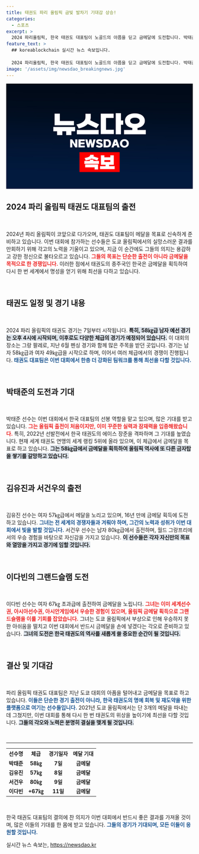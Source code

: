 ```yaml
---
title: 태권도 파리 올림픽 금빛 발차기 기대감 상승!
categories:
  - 스포츠
excerpt: >
  2024 파리올림픽, 한국 태권도 대표팀이 노골드의 아픔을 딛고 금메달에 도전합니다. 박태준을 필두로 나흘간 반복되는 선수들의 열정 넘치는 각오가 금빛 성과로 이어질 수 있을지 주목됩니다!
feature_text: >
  ## koreablockchain 실시간 뉴스 속보입니다.

  2024 파리올림픽, 한국 태권도 대표팀이 노골드의 아픔을 딛고 금메달에 도전합니다. 박태준을 필두로 나흘간 반복되는 선수들의 열정 넘치는 각오가 금빛 성과로 이어질 수 있을지 주목됩니다!
image: '/assets/img/newsdao_breakingnews.jpg'
---
```


<p><img src="/assets/img/newsdao_breakingnews.jpg" alt="koreablockchain 속보" /></p>

<h2 data-ke-size="size26">2024 파리 올림픽 태권도 대표팀의 출전</h2>

<p data-ke-size="size16">&nbsp;</p>

<p>2024년 파리 올림픽이 코앞으로 다가오며, 태권도 대표팀이 메달을 목표로 신속하게 준비하고 있습니다. 이번 대회에 참가하는 선수들은 도쿄 올림픽에서의 실망스러운 결과를 만회하기 위해 각고의 노력을 기울이고 있으며, 지금 이 순간에도 그들의 의지는 용감하고 강한 정신으로 불타오르고 있습니다. <b><span style="color: #ee2323;">그들의 목표는 단순한 출전이 아니라 금메달을 목적으로 한 경쟁입니다.</span></b> 이러한 점에서 태권도의 종주국인 한국은 금메달을 획득하여 다시 한 번 세계에서 명성을 얻기 위해 최선을 다하고 있습니다.</p>

<p data-ke-size="size16">&nbsp;</p>

<h2 data-ke-size="size26">태권도 일정 및 경기 내용</h2>

<p data-ke-size="size16">&nbsp;</p>

<p>2024 파리 올림픽의 태권도 경기는 7일부터 시작됩니다. <b><span style="background-color: #21538527;">특히, 58㎏급 남자 예선 경기는 오후 4시에 시작되며, 이후로도 다양한 체급의 경기가 예정되어 있습니다.</span></b> 이 대회의 장소는 그랑 팔레로, 지난 6월 펜싱 경기와 함께 많은 주목을 받던 곳입니다. 경기는 남자 58㎏급과 여자 49㎏급을 시작으로 하며, 이어서 여러 체급에서의 경쟁이 진행됩니다. <b><span style="color: #1a5490;">태권도 대표팀은 이번 대회에서 한층 더 강화된 팀워크를 통해 최선을 다할 것입니다.</span></b></p>

<p data-ke-size="size16">&nbsp;</p>

<h2 data-ke-size="size26">박태준의 도전과 기대</h2>

<p data-ke-size="size16">&nbsp;</p>

<p>박태준 선수는 이번 대회에서 한국 대표팀의 선봉 역할을 맡고 있으며, 많은 기대를 받고 있습니다. <b><span style="color: #ee2323;">그는 올림픽 출전이 처음이지만, 이미 꾸준한 실력과 잠재력을 입증해왔습니다.</span></b> 특히, 2022년 선발전에서 한국 태권도의 에이스 장준을 격파하며 그 기대를 높였습니다. 현재 세계 태권도 연맹의 세계 랭킹 5위에 올라 있으며, 이 체급에서 금메달을 목표로 하고 있습니다. <b><span style="background-color: #21538527;">그는 58㎏급에서 금메달을 획득하여 올림픽 역사에 또 다른 금자탑을 쌓기를 갈망하고 있습니다.</span></b></p>

<p data-ke-size="size16">&nbsp;</p>

<h2 data-ke-size="size26">김유진과 서건우의 출전</h2>

<p data-ke-size="size16">&nbsp;</p>

<p>김유진 선수는 여자 57㎏급에서 메달을 노리고 있으며, 16년 만에 금메달 획득에 도전하고 있습니다. <b><span style="color: #1a5490;">그녀는 전 세계의 경쟁자들과 겨뤄야 하며, 그간의 노력과 성취가 이번 대회에서 빛을 발할 것입니다.</span></b> 서건우 선수는 남자 80㎏급에서 출전하며, 월드 그랑프리에서의 우승 경험을 바탕으로 자신감을 가지고 있습니다. <b><span style="background-color: #21538527;">이 선수들은 각자 자신만의 목표와 열망을 가지고 경기에 임할 것입니다.</span></b></p>

<p data-ke-size="size16">&nbsp;</p>

<h2 data-ke-size="size26">이다빈의 그랜드슬램 도전</h2>

<p data-ke-size="size16">&nbsp;</p>

<p>이다빈 선수는 여자 67㎏ 초과급에 출전하여 금메달을 노립니다. <b><span style="color: #ee2323;">그녀는 이미 세계선수권, 아시아선수권, 아시안게임에서 우승한 경험이 있으며, 올림픽 금메달 획득으로 그랜드슬램을 이룰 기회를 잡았습니다.</span></b> 그녀는 도쿄 올림픽에서 부상으로 인해 우승하지 못한 아쉬움을 떨치고 이번 대회에서 반드시 금메달을 손에 넣겠다는 각오로 준비하고 있습니다. <b><span style="background-color: #21538527;">그녀의 도전은 한국 태권도의 역사를 새롭게 쓸 중요한 순간이 될 것입니다.</span></b></p>

<p data-ke-size="size16">&nbsp;</p>

<h2 data-ke-size="size26">결산 및 기대감</h2>

<p data-ke-size="size16">&nbsp;</p>

<p>파리 올림픽 태권도 대표팀은 지난 도쿄 대회의 아픔을 털어내고 금메달을 목표로 하고 있습니다. <b><span style="color: #1a5490;">이들은 단순한 경기 출전이 아니라, 한국 태권도의 명예 회복 및 재도약을 위한 플랫폼으로 여기는 선수들입니다.</span></b> 2021년 도쿄 올림픽에서는 단 3개의 메달을 따내는 데 그쳤지만, 이번 대회를 통해 다시 한 번 태권도의 위상을 높이기에 최선을 다할 것입니다. <b><span style="background-color: #21538527;">그들의 각오와 노력은 분명히 결실을 맺게 될 것입니다.</span></b></p>

<p data-ke-size="size16">&nbsp;</p>

<hr>

<table style="width: 100%; text-align: center;">
  <tr>
    <th><b>선수명</b></th>
    <th><b>체급</b></th>
    <th><b>경기일자</b></th>
    <th><b>메달 기대</b></th>
  </tr>
  <tr>
    <td><b>박태준</b></td>
    <td><b>58㎏</b></td>
    <td><b>7일</b></td>
    <td><b>금메달</b></td>
  </tr>
  <tr>
    <td><b>김유진</b></td>
    <td><b>57㎏</b></td>
    <td><b>8일</b></td>
    <td><b>금메달</b></td>
  </tr>
  <tr>
    <td><b>서건우</b></td>
    <td><b>80㎏</b></td>
    <td><b>9일</b></td>
    <td><b>금메달</b></td>
  </tr>
  <tr>
    <td><b>이다빈</b></td>
    <td><b>+67㎏</b></td>
    <td><b>11일</b></td>
    <td><b>금메달</b></td>
  </tr>
</table>

<p data-ke-size="size16">&nbsp;</p>

<p>한국 태권도 대표팀의 결의에 찬 의지가 이번 대회에서 반드시 좋은 결과를 가져올 것이며, 많은 이들의 기대를 한 몸에 받고 있습니다. <b><span style="color: #1a5490;">그들의 경기가 기대되며, 모든 이들이 응원할 것입니다.</span></b></p>
실시간 뉴스 속보는, <a href="https://newsdao.kr" rel="dofollow">https://newsdao.kr</a>


